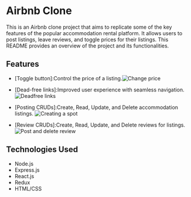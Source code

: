 # Airbnb Clone
This is an Airbnb clone project that aims to replicate some of the key features of the popular accommodation rental platform. It allows users to post listings, leave reviews, and toggle prices for their listings. This README provides an overview of the project and its functionalities.

## Features

- [Toggle button]:Control the price of a listing.![Change price](https://github.com/kishaonia/SNOWLFB/assets/110861069/427690ae-6fdb-4c1b-9f38-1cf05d98577a)

- [Dead-free links]:Improved user experience with seamless navigation.![Deadfree links](https://github.com/kishaonia/SNOWLFB/assets/110861069/0c245810-94a5-4cde-8ee6-ce91ddba1930)


- [Posting CRUDs]:Create, Read, Update, and Delete accommodation listings.
![Creating a spot](https://github.com/kishaonia/SNOWLFB/assets/110861069/d1cbd94d-e9cc-46db-a8a1-10b6708c780b)


- [Review CRUDs]:Create, Read, Update, and Delete reviews for listings.
![Post and delete review](https://github.com/kishaonia/SNOWLFB/assets/110861069/454f4470-2f4d-4b9b-b316-2660dafc3b29)


## Technologies Used
- Node.js
- Express.js
- React.js
- Redux
- HTML/CSS


